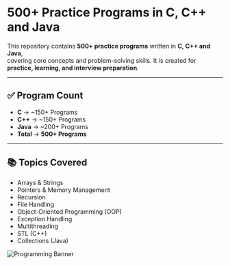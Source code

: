 # 500+ Practice Programs in C, C++ and Java  

This repository contains **500+ practice programs** written in **C, C++ and Java**,  
covering core concepts and problem-solving skills. It is created for **practice, learning, and interview preparation**.  

---

## ✅ Program Count  
- **C** → ~150+ Programs  
- **C++** → ~150+ Programs  
- **Java** → ~200+ Programs  
- **Total** → **500+ Programs**  

---

## 📚 Topics Covered  
- Arrays & Strings  
- Pointers & Memory Management  
- Recursion  
- File Handling  
- Object-Oriented Programming (OOP)  
- Exception Handling  
- Multithreading  
- STL (C++)  
- Collections (Java)  

![Programming Banner](https://i.ibb.co/1vLhTjN/programming-banner.jpg)


